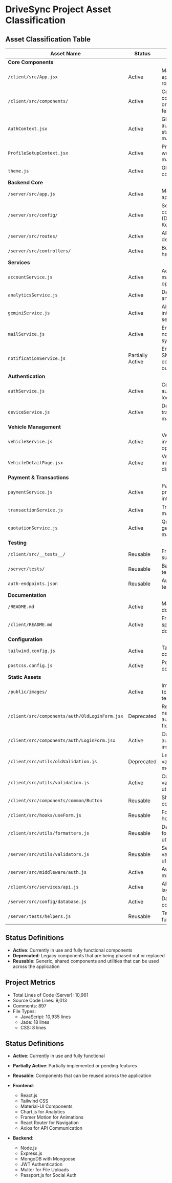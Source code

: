 # DriveSync Project Asset Classification

## Asset Classification Table

| Asset Name | Status | Notes |
|------------|---------|-------|
| **Core Components** |
| `/client/src/App.jsx` | Active | Main application and routing handler |
| `/client/src/components/` | Active | Core UI components organized by feature |
| `AuthContext.jsx` | Active | Global authentication state management |
| `ProfileSetupContext.jsx` | Active | Profile setup workflow management |
| `theme.js` | Active | Global styling configuration |
| **Backend Core** |
| `/server/src/app.js` | Active | Main server application |
| `/server/src/config/` | Active | Server configuration (DB, Auth, Keys) |
| `/server/src/routes/` | Active | API route definitions |
| `/server/src/controllers/` | Active | Business logic handlers |
| **Services** |
| `accountService.js` | Active | Account management operations |
| `analyticsService.js` | Active | Data analytics and reporting |
| `geminiService.js` | Active | AI/ML integration service |
| `mailService.js` | Active | Email notification system |
| `notificationService.js` | Partially Active | Email active, SMS commented out |
| **Authentication** |
| `authService.js` | Active | Core authentication logic |
| `deviceService.js` | Active | Device tracking and management |
| **Vehicle Management** |
| `vehicleService.js` | Active | Vehicle inventory operations |
| `VehicleDetailPage.jsx` | Active | Vehicle information display |
| **Payment & Transactions** |
| `paymentService.js` | Active | Payment processing integration |
| `transactionService.js` | Active | Transaction management |
| `quotationService.js` | Active | Quote generation and management |
| **Testing** |
| `/client/src/__tests__/` | Reusable | Frontend test suites |
| `/server/tests/` | Reusable | Backend API tests |
| `auth-endpoints.json` | Reusable | Auth endpoint test definitions |
| **Documentation** |
| `/README.md` | Active | Main project documentation |
| `/client/README.md` | Active | Frontend-specific documentation |
| **Configuration** |
| `tailwind.config.js` | Active | Tailwind CSS configuration |
| `postcss.config.js` | Active | PostCSS build configuration |
| **Static Assets** |
| `/public/images/` | Active | Image assets (cars, testimonials) |
| `/client/src/components/auth/OldLoginForm.jsx` | Deprecated | Replaced by new authentication flow |
| `/client/src/components/auth/LoginForm.jsx` | Active | Current authentication implementation |
| `/client/src/utils/oldValidation.js` | Deprecated | Legacy validation methods |
| `/client/src/utils/validation.js` | Active | Current validation utilities |
| `/client/src/components/common/Button` | Reusable | Shared button components |
| `/client/src/hooks/useForm.js` | Reusable | Form handling hook |
| `/client/src/utils/formatters.js` | Reusable | Data formatting utilities |
| `/server/src/utils/validators.js` | Reusable | Server-side validation utilities |
| `/server/src/middleware/auth.js` | Active | Authentication middleware |
| `/client/src/services/api.js` | Active | API service layer |
| `/server/src/config/database.js` | Active | Database configuration |
| `/server/tests/helpers.js` | Reusable | Test utility functions |

## Status Definitions
- **Active**: Currently in use and fully functional components
- **Deprecated**: Legacy components that are being phased out or replaced
- **Reusable**: Generic, shared components and utilities that can be used across the application

## Project Metrics
- Total Lines of Code (Server): 10,961
- Source Code Lines: 9,013
- Comments: 897
- File Types: 
  - JavaScript: 10,935 lines
  - Jade: 18 lines
  - CSS: 8 lines

## Status Definitions
- **Active**: Currently in use and fully functional
- **Partially Active**: Partially implemented or pending features
- **Reusable**: Components that can be reused across the application
- **Frontend**:
  - React.js
  - Tailwind CSS
  - Material-UI Components
  - Chart.js for Analytics
  - Framer Motion for Animations
  - React Router for Navigation
  - Axios for API Communication

- **Backend**:
  - Node.js
  - Express.js
  - MongoDB with Mongoose
  - JWT Authentication
  - Multer for File Uploads
  - Passport.js for Social Auth


